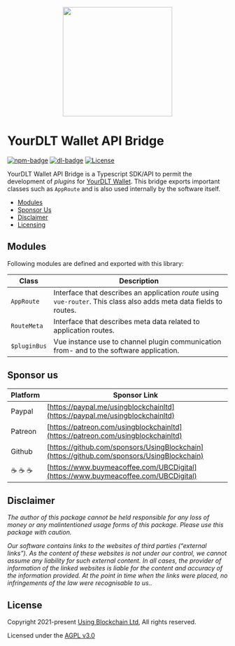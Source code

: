 
<p align="center"><img src="https://yourdlt.tools/logo-yourdlt-192x192.png" width="250"></p>

# YourDLT Wallet API Bridge

[![npm-badge][npm-badge]][npm-url]
[![dl-badge][dl-badge]][npm-url]
[![License](https://img.shields.io/badge/License-AGPL%203.0-blue.svg)](https://opensource.org/licenses/AGPL-3.0)

YourDLT Wallet API Bridge is a Typescript SDK/API to permit the development of *plugins* for [YourDLT Wallet][parent-url]. This bridge exports important classes such as `AppRoute` and is also used internally by the software itself.

- [Modules](#modules)
- [Sponsor Us](#sponsor-us)
- [Disclaimer](#disclaimer)
- [Licensing](#license)

## Modules

Following modules are defined and exported with this library:

| Class | Description |
| --- | --- |
| `AppRoute` | Interface that describes an application *route* using `vue-router`. This class also adds meta data fields to routes. |
| `RouteMeta` | Interface that describes meta data related to application routes. |
| `$pluginBus` | Vue instance use to channel plugin communication from- and to the software application. |

## Sponsor us

| Platform | Sponsor Link |
| --- | --- |
| Paypal | [https://paypal.me/usingblockchainltd](https://paypal.me/usingblockchainltd) |
| Patreon | [https://patreon.com/usingblockchainltd](https://patreon.com/usingblockchainltd) |
| Github | [https://github.com/sponsors/UsingBlockchain](https://github.com/sponsors/UsingBlockchain) |
| :coffee: :coffee: :coffee: | [https://www.buymeacoffee.com/UBCDigital](https://www.buymeacoffee.com/UBCDigital) |

## Disclaimer

  *The author of this package cannot be held responsible for any loss of money or any malintentioned usage forms of this package. Please use this package with caution.*

  *Our software contains links to the websites of third parties (“external links”). As the content of these websites is not under our control, we cannot assume any liability for such external content. In all cases, the provider of information of the linked websites is liable for the content and accuracy of the information provided. At the point in time when the links were placed, no infringements of the law were recognisable to us..*

## License

Copyright 2021-present [Using Blockchain Ltd][ref-ltd], All rights reserved.

Licensed under the [AGPL v3.0](LICENSE)

[ref-ltd]: https://using-blockchain.org
[parent-url]: https://github.com/UsingBlockchain/yourdlt-wallet
[npm-url]: https://www.npmjs.com/package/@yourdlt/wallet-api-bridge
[npm-badge]: https://img.shields.io/npm/v/@yourdlt/wallet-api-bridge
[dl-badge]: https://img.shields.io/npm/dt/@yourdlt/wallet-api-bridge
